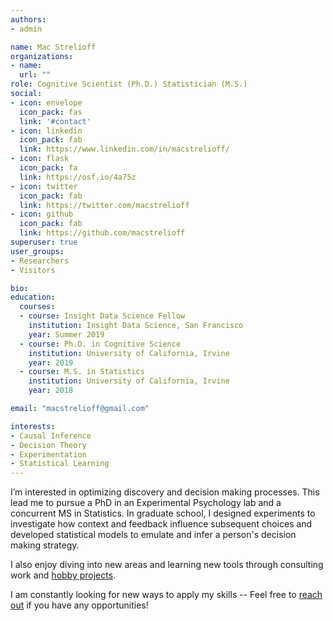```yaml
---
authors:
- admin

name: Mac Strelioff
organizations:
- name: 
  url: ""
role: Cognitive Scientist (Ph.D.) Statistician (M.S.)
social:
- icon: envelope
  icon_pack: fas
  link: '#contact'
- icon: linkedin
  icon_pack: fab
  link: https://www.linkedin.com/in/macstrelioff/
- icon: flask
  icon_pack: fa
  link: https://osf.io/4a75z
- icon: twitter
  icon_pack: fab
  link: https://twitter.com/macstrelioff
- icon: github
  icon_pack: fab
  link: https://github.com/macstrelioff
superuser: true
user_groups:
- Researchers
- Visitors

bio: 
education:
  courses:
  - course: Insight Data Science Fellow
    institution: Insight Data Science, San Francisco
    year: Summer 2019
  - course: Ph.D. in Cognitive Science
    institution: University of California, Irvine
    year: 2019
  - course: M.S. in Statistics
    institution: University of California, Irvine
    year: 2018

email: "macstrelioff@gmail.com"

interests:
- Causal Inference
- Decision Theory
- Experimentation
- Statistical Learning
---
```


<!-- Work goals and interests -->
I’m interested in optimizing discovery and decision making processes. This lead me to pursue a PhD in an Experimental Psychology lab and a concurrent MS in Statistics. In graduate school, I designed experiments to investigate how context and feedback influence subsequent choices and developed statistical models to emulate and infer a person's decision making strategy.

<!-- more interesting passion -->
I also enjoy diving into new areas and learning new tools through consulting work and [hobby projects](https://macstrelioff.github.io/MacStrelioff/data-science/). 
<!-- call to action -->
I am constantly looking for new ways to apply my skills -- Feel free to [reach out](https://www.linkedin.com/in/macstrelioff/) if you have any opportunities!

<!-- Interesting passion -->
<!-- I am personally passionate about breaking down barriers by democratizing education. Along these lines, I maintain a [YouTube channel](https://www.youtube.com/channel/UC8KypaF6w6K0SO6KLvyst8w) that began as recordings of my lessons for students who couldn't attend lectures. 
-->

<!--
Make an interview simulator app!
- Questions and answers
- Draw quetions randomly and time them. 
- Maybe add hints.
- Have behavioral, coding, probability, SQL, experimentation, and product
-->

<!-- HAAS Meeting

HaaS offer:
- getting inside to get google analytics setup correctly
- smarter about data?
- figure out what we need to put in place 
- other tech support
- $15/hour (1600 budget)
- + be involved on side when I do get an offer (but Peter would respect this)
- + home anchor for HQ
- + like a home manager
- + 
- + about where I'd max out 
- + maybe 5/week to start. 
- + get data analytics base setup
- + trying to grow cashflow
- + could do more later
- + for HQ want to make sure everyone is on the lease there
- + Gerardo might take a spot on the lease
- + + Other people being interviewed now, one is an engineer
- + + 

- householder
- - hr/week? ~ 
- - depends on making pods, ... .
- - shouldn't be much work if that home is full of long term stable members
- - holding the space / keeping place clean and organized
- - being the human in there.
- - goal to keep it like a tech startup home
- - work with me to build up who's in the home
- - should help to gain connections
- - 

- Reach out when I hear back from Pinterest recruiter

- look into remoteok and upwork for freelance jobs

-->


<!--
old LI blurb
Experienced researcher with graduate degrees in cognitive science and statistics, and deep experience with: Bayesian modeling, decision theory, experimentation, machine learning. I'm primarily interested in experimentation and developing machine learning methods to automate real time decision making. 
-->

<!--
- PhD in cognitive science and a masters in statistics
- Researched decision making, 
- Programming an application that would show people two or three options and ask them to pick the one they most preferred, and the program would change attributes of the options (e.g. probabilities and payoffs for gambles, conditioned cues on the screen)
- cues talk about memory and advertising
- So one study we'd show a cue followed by a dollar, then in a second phase ask them to choose between delayed and immediate rewards when the cue was present versus absent -- within participant design. 
- Principles I studied are the same psychological principles that underlie a lot of online decision making, e.g. choosing to click a pin, or deciding which product to buy from the Pinterest interface.

-->


<!-- AIRBNB COVER LETTER
Dear Hiring Team,

Airbnb has helped me broaden my perspective and expand my professional network through numerous experiences. Ironically, many of the experiences Airbnb has afforded me have helped me develop the skills that I hope to bring to the table as a Data Scientist at Airbnb.

In the summer of 2017 I stayed in London to present evidence of anomalies in prediction market prices that were predicted by behavioral economic theory. Through Airbnb, I subsequently stayed in Amsterdam for a workshop on advanced Bayesian statistics followed by a vacation in Venice with a close friend and brilliant collaborator. 

In 2018, Airbnb enabled me to stay in a homely loft with an amazing host in Mexico City during a small collaborative meeting at The National Autonomous University of Mexico. While there, I presented work using Bayesian inference and advanced cognitive models to understand how people and animals adapt their behavior to maximize rewards under complex incentive structures. 

After graduating from UC Irvine in May of 2019 with a Ph.D. in Cognitive Science and a M.S. in Statistics, Airbnb made it easy to find lodging in San Francisco during a data science bootcamp. While in San Francisco, I consulted with a Bay Area startup to help them understand their user demographic and to develop a machine learning model to predict which users on a free-trial would convert to paying customers. Most recently I've been working with another San Francisco startup to develop effective ads. 

Overall I cherish the experiences that were affordable through Airbnb, and I look forward to an opportunity to apply my skills to an organization that facilitates life changing experiences for millions of people.

I look forward to hearing from you if you feel I would be a good addition to the team! 

Best Wishes, 
Mac Strelioff
-->


<!--

Moody's / Margaux call:

- info about Moody's
- provide ratings for countries, banks, ... 
- analytics started in 2007, for packaging and selling data to clients
- clients primarily insurance, banks, real estate
- commercial real estate
- has built AI to see how profitable abranch would be if opened in a location
- AI that reads financial docs and creates balance sheets in seconds
- couple positions that only fill internally
- some DS roles
- skills: more programming heavy. 
- trying to productize ML models that moody's has. 
- can send JD online
- for 
- Moody's not micromanaging, need self starters, problem solvers, freedom to direct career
- product deployed in AWS
- some Python, some Scala

-->

<!--

Pintrest
- Python, data munging, pandas
- SQL care about efficency (e.g. reduce data before joining)
- probability questions; 
- - CTR of x, what's p(5 out of n click through)
- - fundamental probability
- business case; open case study..

-->


<!--
Bandit + CI

propensity score is the probability of being assigned to treatment or control based on covariates, and IV analysis with ITT and ATT can rescale an oberved treatment effect to account for the proportion of people treated.. Can these methods be used to obtain better estimates of an effect in a bandit context? A bandit changes the probability of assignment (so can the policy be used like a propensity score?)
-->

<!--
TODO:

- Instacart Prep
- - Practice product questions: think of opportunities to talk about metrics, causal inference, and hypothesis testing
- - look at video and think of metrics they might have
- - Blurbs about each of my projects, and how they add value to instacart
- - Read instacart blogs, strategies for different possible questions
- - Product and experimentation videos
- - SQL


- Work for HaaS / Peter
- Thompson sampling blog post
- PredictIt trading dashboard
- AWS or other cloud platform for scraping, storing data?

- YT video on CI based on LinkedIn question
- Effectiveness of a job ad that wasn't randomly shown to users 
- - targeted assignment violates the nonconfoundedness accumption of causal inference
- - one method to solve this is propensity score matching
- Roll out a new version of an app 
- - Diff in diff if parallel trends is assumed
- - otherwise something to estimate a counterfactual group - synthetic controls, or Google's causal impact

- YT 'about me' video to post on my LinkedIn summary
- YT 'my projects' video for similar reason

- Blog
- Causal inference blog on the effect of debates on market prices in PI
- - diff in diff doesn't make sense
- - can't use synthetic control because there aren't other groups (could maybe use polls?)
- - Google's CI package (in R). 
- Prepare for Wealthfront
- - Brush up on hypothesis testing / things for technical phone screen
- - Learn about attribution models for Stripe and Wealthfront
- - maybe start here: https://agencyanalytics.com/blog/marketing-attribution-models

- Update website:
- - "Cracking the coding interview" Ch V to update project bios on webpage
- - Change bio as to not pidgeonhole myself? 
- - Change project descriptions to answer common interview questions 'tell me about X project'
- - Change bio page to be product focused
- - Refine DS fundamentals pages
- - Add video presentations of my work, and a video 'about me'

- 1 LI message a day
- - Elena Grewal, Ph.D., Head of Data Science at Airbnb (We're hiring!)

- 1 job application a day

- 1 DS video every 3 days
- - Google question one
- - About me (landing page on my channel)
- - Project descriptions
- - What is probability, really??
- - What is a probability mass function?
- - Behavioral questions (use general titles for these to attract a large audience)
- - How I Get Free Bitcoin With This Simple Python Script (And You Can Too!)

- DS Projects for my GitHub:
- - Intent modeling of AirBnb users, based on Pintrest intent modeling paper, but using an online model that updates the probability that a user is planning to book or not book, and infers where they are planning to book :D
- - - naieve bayes, or knn to get distributions of behavior, and maybe distributions of behavior conditional on previous behaviors (behavior transitions) for each class -- then use these to update probability of belonging to a class. 
- - Instacart, a item utility over time model applied to instacart data!
- - - so, model an increasing preference from a user for an item, based on 
- - - could help improve recommendations or target ads
- - - generatively, related to items being depleated or craved periodically
- - maybe intent modeling for the airbnb dataset?

- Causal Inference:
- - illness treatment, symptom, condition: https://www.kaggle.com/flaredown/flaredown-autoimmune-symptom-tracker/kernels
- - RTB paper collection: https://github.com/wnzhang/rtb-papers

- Programming:
- - Kaggle tutorials (https://www.kaggle.com/learn/overview)
- - Cracking the Coding Interview, put solutions on GitHub, walkthrough on YouTube
- - something on quantopian? Work through their python tutorials?

-->




